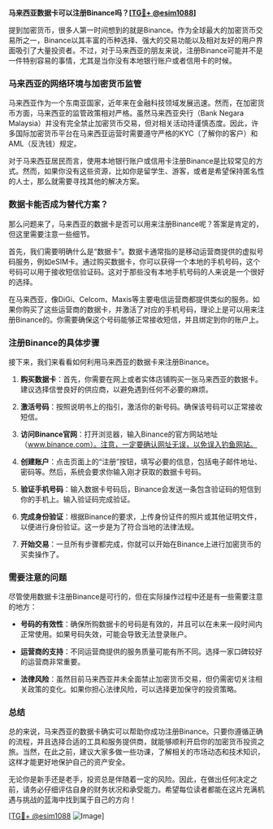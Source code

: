 **马来西亚数据卡可以注册Binance吗？[[TG💪+ @esim1088](https://t.me/s/esim1088)]**

提到加密货币，很多人第一时间想到的就是Binance。作为全球最大的加密货币交易所之一，Binance以其丰富的币种选择、强大的交易功能以及相对友好的用户界面吸引了大量投资者。不过，对于马来西亚的朋友来说，注册Binance可能并不是一件特别容易的事情，尤其是当你没有本地银行账户或者信用卡的时候。

### 马来西亚的网络环境与加密货币监管

马来西亚作为一个东南亚国家，近年来在金融科技领域发展迅速。然而，在加密货币方面，马来西亚的监管政策相对严格。虽然马来西亚央行（Bank Negara Malaysia）并没有完全禁止加密货币交易，但对相关活动持谨慎态度。因此，许多国际加密货币平台在马来西亚运营时需要遵守严格的KYC（了解你的客户）和AML（反洗钱）规定。

对于马来西亚居民而言，使用本地银行账户或信用卡注册Binance是比较常见的方式。然而，如果你没有这些资源，比如你是留学生、游客，或者是希望保持匿名性的人士，那么就需要寻找其他的解决方案。

### 数据卡能否成为替代方案？

那么问题来了，马来西亚的数据卡是否可以用来注册Binance呢？答案是肯定的，但这里需要注意一些细节。

首先，我们需要明确什么是“数据卡”。数据卡通常指的是移动运营商提供的虚拟号码服务，例如eSIM卡。通过购买数据卡，你可以获得一个本地的手机号码，这个号码可以用于接收短信验证码。这对于那些没有本地手机号码的人来说是一个很好的选择。

在马来西亚，像DiGi、Celcom、Maxis等主要电信运营商都提供类似的服务。如果你购买了这些运营商的数据卡，并激活了对应的手机号码，理论上是可以用来注册Binance的。你需要确保这个号码能够正常接收短信，并且绑定到你的账户上。

### 注册Binance的具体步骤

接下来，我们来看看如何利用马来西亚的数据卡来注册Binance。

1. **购买数据卡**：首先，你需要在网上或者实体店铺购买一张马来西亚的数据卡。建议选择信誉良好的供应商，以避免遇到任何不必要的麻烦。
   
2. **激活号码**：按照说明书上的指引，激活你的新号码。确保该号码可以正常接收短信。

3. **访问Binance官网**：打开浏览器，输入Binance的官方网站地址（www.binance.com）。注意，一定要确认网址无误，以免误入钓鱼网站。

4. **创建账户**：点击页面上的“注册”按钮，填写必要的信息，包括电子邮件地址、密码等。然后，系统会要求你输入刚才获取的数据卡号码。

5. **验证手机号码**：输入数据卡号码后，Binance会发送一条包含验证码的短信到你的手机上。输入验证码完成验证。

6. **完成身份验证**：根据Binance的要求，上传身份证件的照片或其他证明文件，以便进行身份验证。这一步是为了符合当地的法律法规。

7. **开始交易**：一旦所有步骤都完成，你就可以开始在Binance上进行加密货币的买卖操作了。

### 需要注意的问题

尽管使用数据卡注册Binance是可行的，但在实际操作过程中还是有一些需要注意的地方：

- **号码的有效性**：确保所购数据卡的号码是有效的，并且可以在未来一段时间内正常使用。如果号码失效，可能会导致无法登录账户。

- **运营商的支持**：不同运营商提供的服务质量可能有所不同。选择一家口碑较好的运营商非常重要。

- **法律风险**：虽然目前马来西亚并未全面禁止加密货币交易，但仍需密切关注相关政策的变化。如果你担心法律风险，可以选择更加保守的投资策略。

### 总结

总的来说，马来西亚的数据卡确实可以帮助你成功注册Binance。只要你遵循正确的流程，并且选择合适的工具和服务提供商，就能够顺利开启你的加密货币投资之旅。当然，在此之前，建议大家多做一些功课，了解相关的市场动态和技术知识，这样才能更好地保护自己的资产安全。

无论你是新手还是老手，投资总是伴随着一定的风险。因此，在做出任何决定之前，请务必仔细评估自身的财务状况和承受能力。希望每位读者都能在这片充满机遇与挑战的蓝海中找到属于自己的方向！

[[TG💪+ @esim1088](https://t.me/s/esim1088) ![Image](https://i.postimg.cc/4NQfJmqS/Snipaste-2025-05-13-00-14-12.png)]